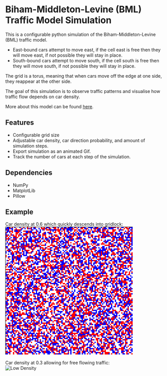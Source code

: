 # Biham-Middleton-Levine (BML) Traffic Model Simulation

This is a configurable python simulation of the Biham-Middleton-Levine (BML) traffic model. <br />

- East-bound cars attempt to move east, if the cell east is free then they will move east, if not possible they will stay in place. <br />
- South-bound cars attempt to move south, if the cell south is free then they will move south, if not possible they will stay in place. <br />

The grid is a torus, meaning that when cars move off the edge at one side, they reappear at the other side.

The goal of this simulation is to observe traffic patterns and visualise how traffic flow depends on car density.

More about this model can be found [here](https://en.wikipedia.org/wiki/Biham%E2%80%93Middleton%E2%80%93Levine_traffic_model).

## Features
- Configurable grid size
- Adjustable car density, car direction probability, and amount of simulation steps.
- Export simulation as an animated Gif.
- Track the number of cars at each step of the simulation.

## Dependencies
- NumPy
- MatplotLib
- Pillow

## Example
Car density at 0.6 which quickly descends into gridlock: <br />
![BML Simulation](./bml_sim.gif)  <br />

Car density at 0.3 allowing for free flowing traffic: <br />
![Low Density](./lowDensity.gif) 

